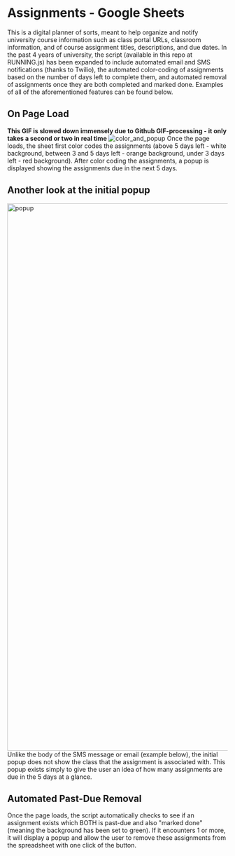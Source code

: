 # Assignments - Google Sheets
This is a digital planner of sorts, meant to help organize and notify university course information such as class portal URLs, classroom information, and of course assignment titles, descriptions, and due dates. In the past 4 years of university, the script (available in this repo at RUNNING.js) has been expanded to include automated email and SMS notifications (thanks to Twilio), the automated color-coding of assignments based on the number of days left to complete them, and automated removal of assignments once they are both completed and marked done. Examples of all of the aforementioned features can be found below.

## On Page Load

**This GIF is slowed down immensely due to Github GIF-processing - it only takes a second or two in real time**
![color_and_popup](https://user-images.githubusercontent.com/17054668/65897566-8bf4bc80-e37d-11e9-95cc-e91cf1c8a341.gif)
Once the page loads, the sheet first color codes the assignments (above 5 days left - white background, between 3 and 5 days left - orange background, under 3 days left - red background). After color coding the assignments, a popup is displayed showing the assignments due in the next 5 days. 

## Another look at the initial popup
<img width="1249" alt="popup" src="https://user-images.githubusercontent.com/17054668/65898049-b5faae80-e37e-11e9-8074-34c549f942f5.png">
Unlike the body of the SMS message or email (example below), the initial popup does not show the class that the assignment is associated with. This popup exists simply to give the user an idea of how many assignments are due in the 5 days at a glance.

## Automated Past-Due Removal
Once the page loads, the script automatically checks to see if an assignment exists which BOTH is past-due and also "marked done" (meaning the background has been set to green). If it encounters 1 or more, it will display a popup and allow the user to remove these assignments from the spreadsheet with one click of the button.
